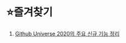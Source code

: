 # ⭐즐겨찾기

1. [Github Universe 2020의 주요 신규 기능 정리](https://github.blog/2020-12-08-new-from-universe-2020-dark-mode-github-sponsors-for-companies-and-more/)
